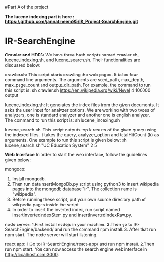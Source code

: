 #Part A of the project

**The lucene indexing part is here : https://github.com/jannatmeem95/IR_Project-SearchEngine.git**

# IR-SearchEngine

**Crawler and HDFS:**
We have three bash scripts named crawler.sh, lucene_indexing.sh, and lucene_search.sh. Their functionalities are discussed below:

crawler.sh: This script starts crawling the web pages. It takes four command line arguments. The arguments are seed_path, max_depth, max_page_count and output_dir_path. For example, the command to run this script is:
	sh crawler.sh https://en.wikipedia.org/wiki/Novel 4 100000 output
	
lucene_indexing.sh: It generates the index files from the given documents. It asks the user input for analyzer options. We are working with two types of analyzers, one is standard analyzer and another one is english analyzer. The command to run this script is:
	sh lucene_indexing.sh
	
lucene_search.sh: This script outputs top k results of the given query using the indexed files. It takes the query, analyzer_option and totalHitCount (k) as arguments. One example to run this script is given below:
	sh lucene_search.sh "UC Education System" 2 5
	
**Web Interface**
In order to start the web interface, follow the guidelines given below:

mongodb: 
1. Install mongodb. 
2. Then run dataInsertMongoDb.py script using python3 to insert wikipedia pages into the mongodb database "ir". The collection name is "wikipedia". 
3. Before running these script, put your own source directory path of wikipedia pages inside the script. 
4. In order to insert the inverted index, run script named insertInvertedIndexStem.py and insertInvertedIndexRaw.py.

node server: 
1.First install nodejs in your machine. 
2.Then go to IR-SearchEngine/backend/ and run the command npm install. 
3. After that run npm start. The node server will start listening.

react app: 
1.Go to IR-SearchEngine/react-app/ and run npm install. 
2.Then run npm start. You can now access the search engine web interface in http://localhost.com:3000.
